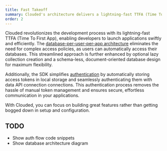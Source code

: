 ```yaml
---
title: Fast Takeoff
summary: Clouded's architecture delivers a lightning-fast TTFA (Time To First App). Streamlined authentication, schema-less document-orientated databases, zero access policy configuration, and lazy collection creation enable developers to launch apps quickly and focus on innovation.
order: 2
---
```


Clouded revolutionizes the development process with its lightning-fast TTFA (Time To First App), enabling developers to launch applications swiftly and efficiently. The [database-per-user-per-app architecture](../features/realtime-databases) eliminates the need for complex access policies, as users can automatically access their databases. This streamlined approach is further enhanced by optional lazy collection creation and a schema-less, document-oriented database design for maximum flexibility.

Additionally, the SDK simplifies [authentication](../features/authentication) by automatically storing access tokens in local storage and seamlessly authenticating them with data API connection connections. This authentication process removes the hassle of manual token management and ensures secure, effortless communication in your applications.

With Clouded, you can focus on building great features rather than getting bogged down in setup and configuration.

## TODO

- Show auth flow code snippets
- Show database architecture diagram
